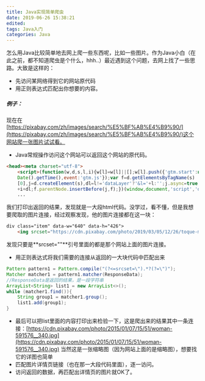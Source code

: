 ```yaml
---
title: Java实现简单爬虫
date: 2019-06-26 15:38:21
edited:
tags: Java入门
categories: Java
---
```

怎么用Java比较简单地去网上爬一些东西呢，比如一些图片。作为Java小白（在此之前，都不知道爬虫是个什么，hhh..）最近遇到这个问题，去网上找了一些思路。大致是这样的：

* 先访问某网络得到它的网站原代码
* 用正则表达式匹配出你想要的内容。

<!--more-->

##### 例子：
现在在[https://pixabay.com/zh/images/search/%E5%BF%AB%E4%B9%90/](https://pixabay.com/zh/images/search/%E5%BF%AB%E4%B9%90/)这个网站爬一张图片试试看。
* Java常规操作访问这个网站可以返回这个网站的原代码。
```html
<head><meta charset="utf-8">
    <script>(function(w,d,s,l,i){w[l]=w[l]||[];w[l].push({'gtm.start':new 
    Date().getTime(),event:'gtm.js'});var f=d.getElementsByTagName(s)
    [0],j=d.createElement(s),dl=l!='dataLayer'?'&l='+l:'';j.async=true;j.src='https://www.googletagmanager.com/gtm.js?id='
    +i+dl;f.parentNode.insertBefore(j,f);})(window,document,'script','dataLayer','GTM-5CF9ZN');</script>
    ...
```
我们打印出返回的结果，发现就是一大段html代码。没学过，看不懂，但是我想要爬取的图片连接，经过观察发现，他的图片连接都在这一块：
```html
div class="item" data-w="640" data-h="426">
	<img srcset="https://cdn.pixabay.com/photo/2019/03/05/12/26/toque-macaque-4036088__340.jpg 1x, https://cdn.pixabay.com/photo/2019/03/05/12/26/toque-macaque-4036088__480.jpg 2x" src="https://cdn.pixabay.com/photo/2019/03/05/12/26/toque-macaque-4036088__340.jpg" alt="">
```
发现只要是**srcset=""**引号里面的都是那个网站上面的图片连接。
* 用正则表达式将我们需要的连接从返回的一大块代码中匹配出来
```java
Pattern pattern1 = Pattern.compile("(?<=srcset=\").*?(?=\")"); 
Matcher matcher1 = pattern1.matcher(ResponseData);
//ResponseData是返回的结果，是一段字符串
ArrayList<String> list1 = new ArrayList<>();
while (matcher1.find()){
    String group1 = matcher1.group();
    list1.add(group1);
}
```
* 最后可以把list里面的内容打印出来检验一下，这是爬出来的结果其中一条连接：[https://cdn.pixabay.com/photo/2015/01/07/15/51/woman-591576__340.jpg](https://cdn.pixabay.com/photo/2015/01/07/15/51/woman-591576__340.jpg)
当然这是一张缩略图（因为网站上面的是缩略图），想要找它的详图也简单
* 匹配图片详情页链接（也在那一大段代码里面），逐一访问。
* 访问返回的数据，再匹配出详情页的图片就OK了。